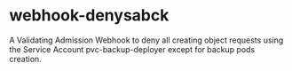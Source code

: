# webhook-denysabck
A Validating Admission Webhook to deny all creating object requests using the Service Account pvc-backup-deployer except for backup pods creation.
